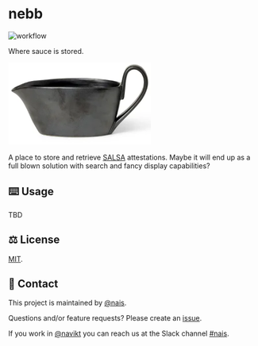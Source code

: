 # nebb

![workflow](https://github.com/nais/nebb/actions/workflows/main.yaml/badge.svg)

Where sauce is stored.

![Sausenebb](img/sausenebb.webp)

A place to store and retrieve [SALSA](https://github.com/nais/salsa/) attestations. Maybe it will end up as a full blown 
solution with search and fancy display capabilities?

## ⌨️ Usage

TBD

## ⚖️ License
[MIT](LICENSE).

## 👥 Contact

This project is maintained by [@nais](https://github.com/nais).

Questions and/or feature requests? Please create an [issue](https://github.com/nais/nebb/issues).

If you work in [@navikt](https://github.com/navikt) you can reach us at the Slack channel [#nais](https://nav-it.slack.com/archives/C5KUST8N6).


